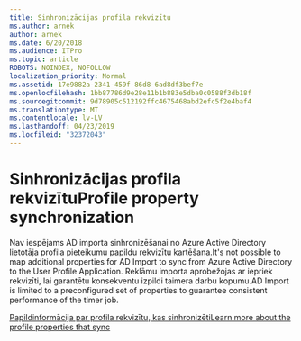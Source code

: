 ```yaml
---
title: Sinhronizācijas profila rekvizītu
ms.author: arnek
author: arnek
ms.date: 6/20/2018
ms.audience: ITPro
ms.topic: article
ROBOTS: NOINDEX, NOFOLLOW
localization_priority: Normal
ms.assetid: 17e9882a-2341-459f-86d8-6ad8df3bef7e
ms.openlocfilehash: 1bb87786d9e28e11b1b883e5dba0c0588f3db18f
ms.sourcegitcommit: 9d78905c512192ffc4675468abd2efc5f2e4baf4
ms.translationtype: MT
ms.contentlocale: lv-LV
ms.lasthandoff: 04/23/2019
ms.locfileid: "32372043"
---
```

# <a name="profile-property-synchronization"></a><span data-ttu-id="a0d88-102">Sinhronizācijas profila rekvizītu</span><span class="sxs-lookup"><span data-stu-id="a0d88-102">Profile property synchronization</span></span>

<span data-ttu-id="a0d88-103">Nav iespējams AD importa sinhronizēšanai no Azure Active Directory lietotāja profila pieteikumu papildu rekvizītu kartēšana.</span><span class="sxs-lookup"><span data-stu-id="a0d88-103">It's not possible to map additional properties for AD Import to sync from Azure Active Directory to the User Profile Application.</span></span> <span data-ttu-id="a0d88-104">Reklāmu importa aprobežojas ar iepriek rekvizīti, lai garantētu konsekventu izpildi taimera darbu kopumu.</span><span class="sxs-lookup"><span data-stu-id="a0d88-104">AD Import is limited to a preconfigured set of properties to guarantee consistent performance of the timer job.</span></span>
  
[<span data-ttu-id="a0d88-105">Papildinformācija par profila rekvizītu, kas sinhronizēti</span><span class="sxs-lookup"><span data-stu-id="a0d88-105">Learn more about the profile properties that sync</span></span>](https://go.microsoft.com/fwlink/?linkid=875671)
  

